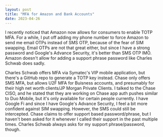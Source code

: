 ```yaml
---
layout: post
title: "MFA for Amazon and Bank Accounts"
date: 2023-04-26
---
```


I recently noticed that Amazon now allows for consumers to enable TOTP MFA. For a while, I put off adding my phone number to force Amazon to send me email OTPs instead of SMS OTP, because of the fear of SIM swapping.
Email OTPs are not that great either, but since I have a strong password and Google's Advance Security, it's better than SMS OTP IMO. Amazon doesn't allow for adding a support phrase password like Charles Schwab does sadly.

Charles Schwab offers MFA via Symatec's VIP mobile application, but there's a GitHub repo to generate a TOTP key instead.
Chase only offers SMS MFA, but allows U2F MFA for Buisness accounts, and presumably for their high net worth clients/JP Morgan Private Clients. I talked to the Chase CISO, and he stated that they are working on Chase app auth pushes similar to Duo Mobile, but it's only available for certain people currently.
I have Google Fi and since I have Google's Advance Security, I feel a bit more confident against SIM swapping. However, the SMS could still be intercepted. Chase claims to offer support based password/phrase, but I haven't been asked for it whenever I called their support in the past multiple times. Charles Schwab always asks for my support phrase/password, though.
